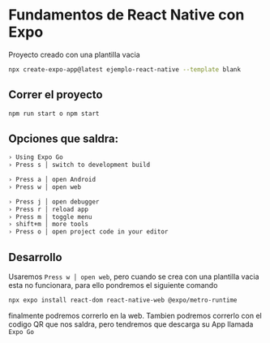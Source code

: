 # Fundamentos de React Native con Expo
Proyecto creado con una plantilla vacia
```bash
npx create-expo-app@latest ejemplo-react-native --template blank
```
## Correr el proyecto
```bash
npm run start o npm start
```

## Opciones que saldra:
```bash
› Using Expo Go
› Press s │ switch to development build

› Press a │ open Android
› Press w │ open web

› Press j │ open debugger
› Press r │ reload app
› Press m │ toggle menu
› shift+m │ more tools
› Press o │ open project code in your editor
```
## Desarrollo
Usaremos `Press w │ open web`, pero cuando se crea con una plantilla vacia esta no funcionara, para ello pondremos el siguiente comando
```bash
npx expo install react-dom react-native-web @expo/metro-runtime
```
finalmente podremos correrlo en la web.
Tambien podremos correrlo con el codigo QR que nos saldra, pero tendremos que descarga su App llamada `Expo Go`

